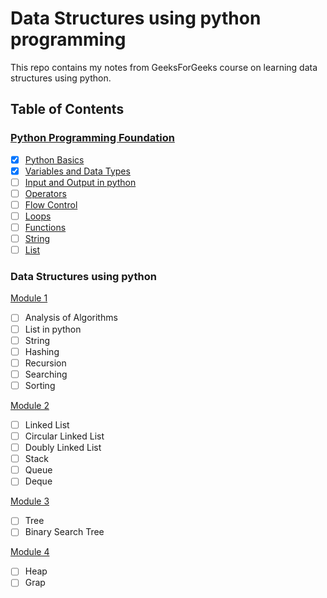 # Data Structures using python programming

This repo contains my notes from GeeksForGeeks course on learning data structures using python. 



## Table of Contents

### [Python Programming Foundation](./python-programming-foundation.md)

- [x] [Python Basics](./python-programming-foundation.md/#python-basics)
- [x] [Variables and Data Types](./python-programming-foundation.md/#variables-and-data-types)
- [ ] [Input and Output in python](./python-programming-foundation.md/#input-and-output-in-python)
- [ ] [Operators](./python-programming-foundation.md/#operators)
- [ ] [Flow Control](./python-programming-foundation.md/#flow-control)
- [ ] [Loops](./python-programming-foundation.md/#loops)
- [ ] [Functions](./python-programming-foundation.md/#functions)
- [ ] [String](./python-programming-foundation.md/#string)
- [ ] [List](./python-programming-foundation.md/#list)

### Data Structures using python

[Module 1](./module-1.md)

- [ ] Analysis of Algorithms
- [ ] List in python
- [ ] String
- [ ] Hashing
- [ ] Recursion
- [ ] Searching
- [ ] Sorting	

[Module 2](./module-2.md)

- [ ] Linked List
- [ ] Circular Linked List
- [ ] Doubly Linked List
- [ ] Stack
- [ ] Queue
- [ ] Deque

[Module 3](./module-3.md)

- [ ] Tree
- [ ] Binary Search Tree

[Module 4](./module-4.md)

- [ ] Heap
- [ ] Grap